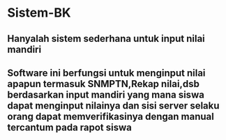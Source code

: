 # Sistem-BK
Hanyalah sistem sederhana untuk input nilai mandiri
----
Software ini berfungsi untuk menginput nilai apapun termasuk SNMPTN,Rekap nilai,dsb berdasarkan input mandiri yang mana siswa dapat menginput nilainya dan sisi server selaku orang dapat memverifikasinya dengan manual tercantum pada rapot siswa
----
